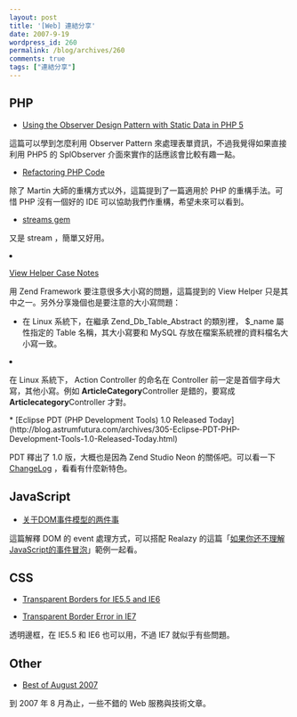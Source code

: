```yaml
---
layout: post
title: '[Web] 連結分享'
date: 2007-9-19
wordpress_id: 260
permalink: /blog/archives/260
comments: true
tags: ["連結分享"]
---
```


<!--more-->
## PHP

* [Using the Observer Design Pattern with Static Data in PHP 5](http://www.devshed.com/c/a/PHP/Using-the-Observer-Design-Pattern-with-Static-Data-in-PHP-5/3/)

這篇可以學到怎麼利用 Observer Pattern 來處理表單資訊，不過我覺得如果直接利用 PHP5 的 SplObserver 介面來實作的話應該會比較有趣一點。

* [Refactoring PHP Code](http://devzone.zend.com/article/2514-Refactoring-PHP-Code)

除了 Martin 大師的重構方式以外，這篇提到了一篇適用於 PHP 的重構手法。可惜 PHP 沒有一個好的 IDE 可以協助我們作重構，希望未來可以看到。

* [streams gem](http://www.khankennels.com/blog/index.php/archives/2007/09/17/streams-gem/)

又是 stream ，簡單又好用。

<li>

[View Helper Case Notes](http://akrabat.com/2007/09/17/view-helpers-case-notes/)

用 Zend Framework 要注意很多大小寫的問題，這篇提到的 View Helper 只是其中之一。另外分享幾個也是要注意的大小寫問題：

* 在 Linux 系統下，在繼承 Zend_Db_Table_Abstract 的類別裡， $_name 屬性指定的 Table 名稱，其大小寫要和 MySQL 存放在檔案系統裡的資料檔名大小寫一致。

<li>

在 Linux 系統下， Action Controller 的命名在 Controller 前一定是首個字母大寫，其他小寫。例如 <strong>ArticleCategory</strong>Controller 是錯的，要寫成 <strong>Articlecategory</strong>Controller 才對。
</li>

</li>
* [Eclipse PDT (PHP Development Tools) 1.0 Released Today](http://blog.astrumfutura.com/archives/305-Eclipse-PDT-PHP-Development-Tools-1.0-Released-Today.html)

PDT 釋出了 1.0 版，大概也是因為 Zend Studio Neon 的關係吧。可以看一下 [ChangeLog](http://download.eclipse.org/tools/pdt/downloads/drops/R20070917/changelog.html) ，看看有什麼新特色。 



## JavaScript 

* [关于DOM事件模型的两件事](http://www.marchbox.com/blog/2-things-about-dom-events-model/)

這篇解釋 DOM 的 event 處理方式，可以搭配 Realazy 的這篇「[如果你还不理解JavaScript的事件冒泡](http://realazy.org/blog/2007/04/09/javascript-bubble-demo/)」範例一起看。



## CSS

* [Transparent Borders for IE5.5 and IE6](http://www.cssplay.co.uk/boxes/transparent_borders)

* [Transparent Border Error in IE7](http://www.cssplay.co.uk/boxes/border_error)

透明邊框，在 IE5.5 和 IE6 也可以用，不過 IE7 就似乎有些問題。 



## Other

* [Best of August 2007](http://www.smashingmagazine.com/2007/09/18/best-of-august-2007/)

到 2007 年 8 月為止，一些不錯的 Web 服務與技術文章。 


